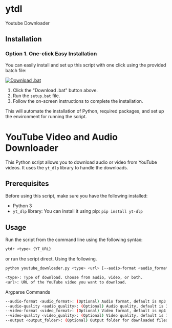 # ytdl
Youtube Downloader 

## Installation

### Option 1. One-click Easy Installation

You can easily install and set up this script with one click using the provided batch file:

<a href="https://github.com/TtesseractT/ytdl/setup.bat" download>
  <img src="https://img.shields.io/badge/.bat-download-blue?style=flat-square&logo=windows" alt="Download .bat">
</a>

1. Click the "Download .bat" button above.
2. Run the `setup.bat` file.
3. Follow the on-screen instructions to complete the installation.

This will automate the installation of Python, required packages, and set up the environment for running the script.


# YouTube Video and Audio Downloader

This Python script allows you to download audio or video from YouTube videos. It uses the `yt_dlp` library to handle the downloads.

## Prerequisites

Before using this script, make sure you have the following installed:

- Python 3
- `yt_dlp` library: You can install it using pip: `pip install yt-dlp`

## Usage

Run the script from the command line using the following syntax:

```bash
ytdr <type> {YT_URL}
```

or run the script direct. Using the following.

```bash
python youtube_downloader.py <type> <url> [--audio-format <audio_format>] [--audio-quality <audio_quality>] [--video-format <video_format>] [--video-quality <video_quality>] [--output <output_folder>]
```

```bash
<type>: Type of download. Choose from audio, video, or both.
<url>: URL of the YouTube video you want to download.
```

Argparse Commands

```bash
--audio-format <audio_format>: (Optional) Audio format, default is mp3. Choose from mp3 or wav.
--audio-quality <audio_quality>: (Optional) Audio quality, default is 320. Specify the desired quality (e.g., 320 for mp3, 44100:16 for wav).
--video-format <video_format>: (Optional) Video format, default is mp4. Choose from mp4 or mkv.
--video-quality <video_quality>: (Optional) Video quality, default is 720. Specify the desired quality (e.g., 720p, 1080p, etc.).
--output <output_folder>: (Optional) Output folder for downloaded files, default is Youtube_Downloads.
```
